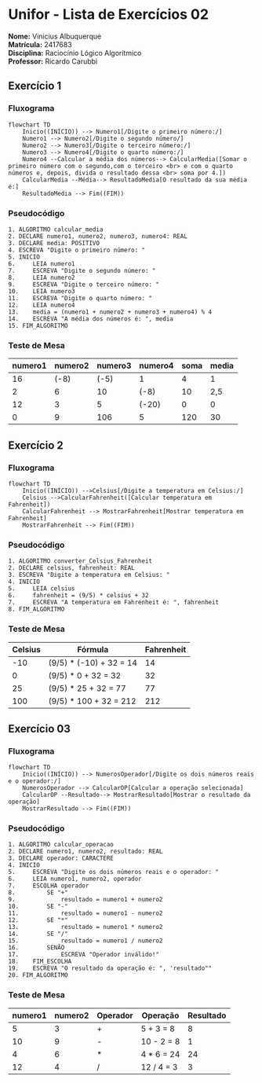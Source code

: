 # Unifor - Lista de Exercícios 02
 **Nome:** Vinicius Albuquerque <br>
 **Matrícula:** 2417683 <br>
 **Disciplina:** Raciocínio Lógico Algorítmico <br>
 **Professor:** Ricardo Carubbi <br>

## Exercício 1 
### Fluxograma
```mermaid
flowchart TD
    Inicio((INÍCIO)) --> Numero1[/Digite o primeiro número:/]
    Numero1 --> Numero2[/Digite o segundo número/]
    Numero2 --> Numero3[/Digite o terceiro número:/]
    Numero3 --> Numero4[/Digite o quarto número:/]
    Numero4 --Calcular a média dos números--> CalcularMedia([Somar o primeiro número com o segundo,com o terceiro <br> e com o quarto números e, depois, divida o resultado dessa <br> soma por 4.])
    CalcularMedia --Média--> ResultadoMedia[O resultado da sua média é:]
    ResultadoMedia --> Fim((FIM))
```
### Pseudocódigo
```
1. ALGORITMO calcular_media
2. DECLARE numero1, numero2, numero3, numero4: REAL
3. DECLARE media: POSITIVO
4. ESCREVA "Digite o primeiro número: "
5. INICIO
6.     LEIA numero1
7.     ESCREVA "Digite o segundo número: "
8.     LEIA numero2
9.     ESCREVA "Digite o terceiro número: "
10.    LEIA numero3
11.    ESCREVA "Digite o quarto número: "
12.    LEIA numero4
13.    media = (numero1 + numero2 + numero3 + numero4) % 4
14.    ESCREVA "A média dos números é: ", media
15. FIM_ALGORITMO
```
### Teste de Mesa
| numero1 | numero2 | numero3 | numero4 | soma | media |
| -- | -- | -- | -- | -- | -- |
| 16 | (-8) | (-5) | 1 | 4 | 1 |
| 2 | 6 | 10 | (-8) | 10 | 2,5 |
| 12 | 3 | 5 | (-20) | 0 | 0|
| 0 | 9 | 106 | 5 | 120 | 30|


## Exercício 2
### Fluxograma
```mermaid
flowchart TD
    Inicio((INÍCIO)) -->Celsius[/Digite a temperatura em Celsius:/]
    Celsius -->CalcularFahrenheit([Calcular temperatura em Fahrenheit])
    CalcularFahrenheit --> MostrarFahrenheit[Mostrar temperatura em Fahrenheit]
    MostrarFahrenheit --> Fim((FIM))
```
### Pseudocódigo
```
1. ALGORITMO converter_Celsius_Fahrenheit
2. DECLARE celsius, fahrenheit: REAL
3. ESCREVA "Digite a temperatura em Celsius: "
4. INICIO
5.     LEIA celsius
6.     fahrenheit = (9/5) * celsius + 32
7.     ESCREVA "A temperatura em Fahrenheit é: ", fahrenheit
8. FIM_ALGORITMO
```
### Teste de Mesa
| Celsius | Fórmula                     | Fahrenheit |
| ------- | --------------------------- | -- |
| -10     | (9/5) * (-10) + 32 = 14     | 14 |
| 0       | (9/5) * 0 + 32 = 32         | 32 |
| 25      | (9/5) * 25 + 32 = 77        | 77 |
| 100     | (9/5) * 100 + 32 = 212      | 212|


## Exercício 03
### Fluxograma
```mermaid
flowchart TD
    Inicio((INÍCIO)) --> NumerosOperador[/Digite os dois números reais e o operador:/]
    NumerosOperador --> CalcularOP[Calcular a operação selecionada]
    CalcularOP --Resultado--> MostrarResultado[Mostrar o resultado da operação]
    MostrarResultado --> Fim((FIM))
```
### Pseudocódigo
```
1. ALGORITMO calcular_operacao
2. DECLARE numero1, numero2, resultado: REAL
3. DECLARE operador: CARACTERE
4. INICIO
5.     ESCREVA "Digite os dois números reais e o operador: "
6.     LEIA numero1, numero2, operador
7.     ESCOLHA operador
8.         SE "+"
9.             resultado = numero1 + numero2
10.        SE "-"
11.            resultado = numero1 - numero2
12.        SE "*"
13.            resultado = numero1 * numero2
14.        SE "/"
15.            resultado = numero1 / numero2
16.        SENÃO
17.            ESCREVA "Operador inválido!"
18.    FIM_ESCOLHA
19.    ESCREVA "O resultado da operação é: ", 'resultado""
20. FIM_ALGORITMO

```
### Teste de Mesa
| numero1 | numero2  | Operador | Operação   | Resultado        |
| -- | -- | -------- | ---------------------| ----------------- |
| 5  | 3  | +        | 5 + 3 = 8            | 8                 |
| 10 | 9  | -        | 10 - 2 = 8           | 1                 |
| 4  | 6  | *        | 4 * 6 = 24           | 24                |
| 12 | 4  | /        | 12 / 4 = 3           | 3                 |




